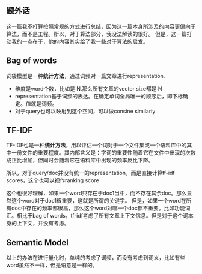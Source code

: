 ## 题外话

这一篇我不打算按照常规的方式进行总结，因为这一篇本身所涉及的内容更偏向于算法，而不是工程。所以，对于算法部分，我没法解读的很好。
但是，这一篇打动我的一点在于，他的内容其实给了我一些对于算法的启发。

## Bag of words

词袋模型是一种**统计方法**，通过词频对一篇文章进行representation.

- 维度是word个数，比如是 N.那么所有文章的vector size都是 N
- representation基于词频的表达。在确定单词全局唯一的顺序后，即下标确定。值就是词频。
- 对于query也可以映射到这个空间，可以做consine similariy

## TF-IDF

TF-IDF也是一种**统计方法**，用以评估一个词对于一个文件集或一个语料库中的其中一份文件的重要程度。其内部含义是：字词的重要性随着它在文件中出现的次数成正比增加，但同时会随着它在语料库中出现的频率反比下降。

所以，对于query/doc并没有统一的representation，而是直接计算tf-idf scores，这个也可以视作ranking score

这个也很好理解，如果一个word只存在于doc1当中，而不存在其余doc。那么显然这个word对于doc1很重要，这就是所谓的关键字。
但是，如果一个word在所有doc中存在的频率都很高，那么这个word对哪一个doc都不重要。比如功能词汇。相比于bag of words，tf-idf考虑了所有文章上下文信息。但是对于这个词本身的上下文，并没有考虑。

## Semantic Model

以上的办法在进行量化时，单纯的考虑了词频，而没有考虑到词义，比如有些word虽然不一样，但是语意是一样的。